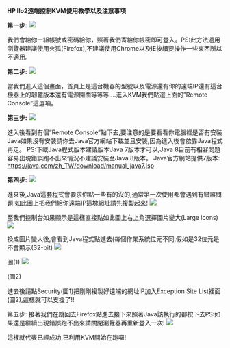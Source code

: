 **HP Ilo2遠端控制KVM使用教學以及注意事項**

**第一步:**
![](http://content.screencast.com/users/billese10/folders/Jing/media/2de1d248-9a33-43c8-a3b9-6b2e0ae33aad/002.jpg)

我們會給你一組帳號或密碼給你，照著我們寄給你帳密即可登入。PS:此方法適用瀏覽器建議使用火狐(Firefox),不建議使用Chrome以及IE後續要操作一些東西所以不適用。

**第二步:**
![](http://content.screencast.com/users/billese10/folders/Jing/media/a84ea4ff-e609-45b9-ba8b-148688c5b13a/003.jpg)

當我們進入這個畫面，首頁上是這台機器的型號以及電源還有你的遠端IP還有這台機器上的韌體版本還有電源開關等等等….進入KVM我們點選上面的”Remote Console”這選項。

**第三步:**
![](http://content.screencast.com/users/billese10/folders/Jing/media/16e3e0aa-d433-4e74-a1c5-993fbc63605b/004.jpg)

進入後看到有個”Remote Console”點下去,要注意的是要看看你電腦裡是否有安裝Java如果沒有安裝請你去Java官方網站下載並且安裝,因為進入後會依靠Java程式再走。
PS:下載Java程式版本建議版本Java 7版本才可以,Java 8目前有相容問題容易出現錯誤跑不出來情況不建議安裝至Java 8版本。
Java官方網站提供7版本: https://java.com/zh_TW/download/manual_java7.jsp

**第四步:**
![](http://content.screencast.com/users/billese10/folders/Jing/media/02a883d9-c1b0-4b3b-a3a6-844c10762b7d/005.jpg)

進來後,Java這套程式會要求你點一些有的沒的,通常第一次使用都會遇到有錯誤問題!如此圖上把我們給你遠端IP這塊網址請先複製起來!
![](http://content.screencast.com/users/billese10/folders/Jing/media/26303929-4694-482c-9e5e-e0a0ce028922/55567.jpg)

至我們控制台如果顯示是這樣直接點如此圖上右上角選擇圖片變大(Large icons)
![](http://content.screencast.com/users/billese10/folders/Jing/media/9aebde7c-9dcd-4d56-92b0-911b63fdd063/55568.jpg)

換成圖片變大後,會看到Java程式點進去(每個作業系統位元不同,假如是32位元是不會顯示(32-bit)
![](http://content.screencast.com/users/billese10/folders/Jing/media/1cbe9c65-14d3-4a4d-8591-65ba8eddecec/007.jpg)

圖(1)
![](http://content.screencast.com/users/billese10/folders/Jing/media/1d4e0a59-162a-4c0a-8030-d8fd0ed3ea6c/2015-05-19_1018.png)

(圖2)

進去後請點Security(圖1)把剛剛複製好遠端的網址IP加入Exception Site List裡面(圖2),這樣就可以支援了!!

第五步:
接著我們在跳回去Firefox點進去接下來照著Java該執行的都按下去PS:如果還是繼續出現錯誤跑不出來請關閉瀏覽器再重新登入一次!
![](http://content.screencast.com/users/billese10/folders/Jing/media/d98e2531-f854-4452-97f1-ad75d9070dd7/006.jpg)

這樣就代表已經成功,已利用KVM開始在跑囉!